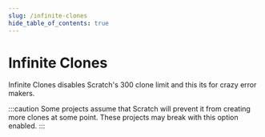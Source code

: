 ```yaml
---
slug: /infinite-clones
hide_table_of_contents: true
---
```


# Infinite Clones

Infinite Clones disables Scratch's 300 clone limit and this its for crazy error makers.

:::caution
Some projects assume that Scratch will prevent it from creating more clones at some point. These projects may break with this option enabled.
:::
